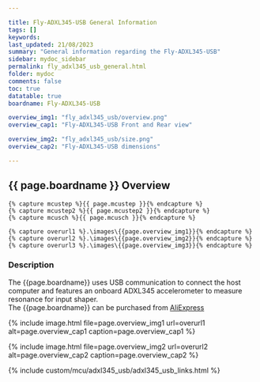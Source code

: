 ```yaml
---

title: Fly-ADXL345-USB General Information
tags: []
keywords: 
last_updated: 21/08/2023
summary: "General information regarding the Fly-ADXL345-USB"
sidebar: mydoc_sidebar
permalink: fly_adxl345_usb_general.html
folder: mydoc
comments: false
toc: true
datatable: true
boardname: Fly-ADXL345-USB

overview_img1: "fly_adxl345_usb/overview.png"
overview_cap1: "Fly-ADXL345-USB Front and Rear view"

overview_img2: "fly_adxl345_usb/size.png"
overview_cap2: "Fly-ADXL345-USB dimensions"

---
```

## {{ page.boardname }} Overview

    {% capture mcustep %}{{ page.mcustep }}{% endcapture %}
    {% capture mcustep2 %}{{ page.mcustep2 }}{% endcapture %}
    {% capture mcusch %}{{ page.mcusch }}{% endcapture %}

    {% capture overurl1 %}.\images\{{page.overview_img1}}{% endcapture %}
    {% capture overurl2 %}.\images\{{page.overview_img2}}{% endcapture %}       
    {% capture overurl3 %}.\images\{{page.overview_img3}}{% endcapture %}   

### Description

The {{page.boardname}} uses USB communication to connect the host computer and features an onboard ADXL345 accelerometer to measure resonance for input shaper.  
The {{page.boardname}} can be purchased from [AliExpress](https://s.click.aliexpress.com/e/_DmBXwpZ)

{% include image.html file=page.overview_img1 url=overurl1 alt=page.overview_cap1 caption=page.overview_cap1 %}

{% include image.html file=page.overview_img2 url=overurl2 alt=page.overview_cap2 caption=page.overview_cap2 %}

{% include custom/mcu/adxl345_usb/adxl345_usb_links.html %}
